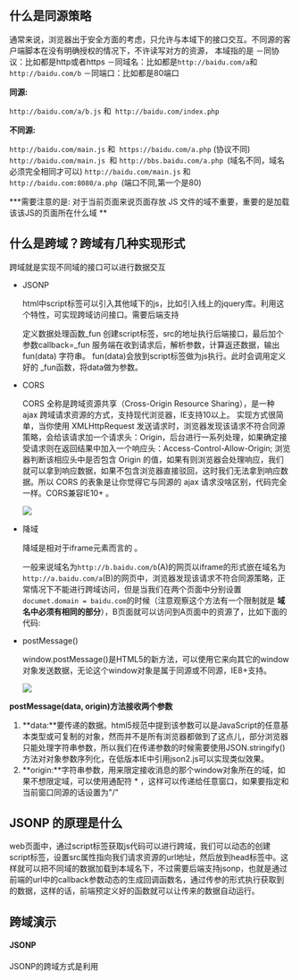

## 什么是同源策略

通常来说，浏览器出于安全方面的考虑，只允许与本域下的接口交互。不同源的客户端脚本在没有明确授权的情况下，不许读写对方的资源，
本域指的是
－同协议：比如都是http或者https
－同域名：比如都是`http://baidu.com/a`和`http://baidu.com/b`
－同端口：比如都是80端口

**同源:**

`http://baidu.com/a/b.js` 和` http://baidu.com/index.php`

**不同源:**

`http://baidu.com/main.js` 和` https://baidu.com/a.php` (协议不同)
`http://baidu.com/main.js `和 `http://bbs.baidu.com/a.php `(域名不同，域名必须完全相同才可以)
`http://baidu.com/main.js` 和 `http://baidu.com:8080/a.php `(端口不同,第一个是80)

***需要注意的是: 对于当前页面来说页面存放 JS 文件的域不重要，重要的是加载该该JS的页面所在什么域 **

## 什么是跨域？跨域有几种实现形式

跨域就是实现不同域的接口可以进行数据交互

- JSONP

  html中script标签可以引入其他域下的js，比如引入线上的jquery库。利用这个特性，可实现跨域访问接口。需要后端支持

  定义数据处理函数_fun
  创建script标签，src的地址执行后端接口，最后加个参数callback=_fun
  服务端在收到请求后，解析参数，计算返还数据，输出 fun(data) 字符串。
  fun(data)会放到script标签做为js执行。此时会调用定义好的 _fun函数，将data做为参数。

- CORS

  CORS 全称是跨域资源共享（Cross-Origin Resource Sharing），是一种 ajax 跨域请求资源的方式，支持现代浏览器，IE支持10以上。 实现方式很简单，当你使用 XMLHttpRequest 发送请求时，浏览器发现该请求不符合同源策略，会给该请求加一个请求头：Origin，后台进行一系列处理，如果确定接受请求则在返回结果中加入一个响应头：Access-Control-Allow-Origin; 浏览器判断该相应头中是否包含 Origin 的值，如果有则浏览器会处理响应，我们就可以拿到响应数据，如果不包含浏览器直接驳回，这时我们无法拿到响应数据。所以 CORS 的表象是让你觉得它与同源的 ajax 请求没啥区别，代码完全一样。CORS兼容IE10+ 。

  ![](http://ww1.sinaimg.cn/large/d40e9753gy1fhb86frdgnj20xy0c5myf.jpg)


- 降域

  降域是相对于iframe元素而言的 。

  一般来说域名为`http://b.baidu.com/b`(A)的网页以iframe的形式嵌在域名为`http://a.baidu.com/a`(B)的网页中，浏览器发现该请求不符合同源策略，正常情况下不能进行跨域访问，但是当我们在两个页面中分别设置`documet.domain = baidu.com`的时候（注意观察这个方法有一个限制就是 **域名中必须有相同的部分**），B页面就可以访问到A页面中的资源了，比如下面的代码:

- postMessage()

  window.postMessage()是HTML5的新方法，可以使用它来向其它的window对象发送数据，无论这个window对象是属于同源或不同源，IE8+支持。

  ![](http://ww1.sinaimg.cn/large/d40e9753gy1fhba0o99w6j20y90czdh8.jpg)

**postMessage(data, origin)方法接收两个参数**

1. **data:**要传递的数据。html5规范中提到该参数可以是JavaScript的任意基本类型或可复制的对象，然而并不是所有浏览器都做到了这点儿，部分浏览器只能处理字符串参数，所以我们在传递参数的时候需要使用JSON.stringify()方法对对象参数序列化，在低版本IE中引用json2.js可以实现类似效果。
2. **origin:**字符串参数，用来限定接收消息的那个window对象所在的域，如果不想限定域，可以使用通配符 * ，这样可以传递给任意窗口，如果要指定和当前窗口同源的话设置为"/"

## JSONP 的原理是什么

web页面中，通过script标签获取js代码可以进行跨域，我们可以动态的创建script标签，设置src属性指向我们请求资源的url地址，然后放到head标签中。这样就可以把不同域的数据加载到本域名下，不过需要后端支持jsonp，也就是通过前端的url中的callback参数动态的生成回调函数名，通过传参的形式执行获取到的数据，这样的话，前端预定义好的函数就可以让传来的数据自动运行。



## 跨域演示

#### JSONP

JSONP的跨域方式是利用<script>标签的src属性可以跨域引用资源的特点，有这些属性的标签还有<img>、<iframe>，但是JSONP只支持GET方式

下面我们以点击获取随机新闻列表的例子来演示一下JSONP的具体工作原理

HTML如下:

```html
<div class="container">
  <ul class="news">
    <li>第11日前瞻：中国冲击4金 博尔特再战</li>
    <li>男双力争会师决赛 </li>
    <li>女排将死磕巴西！</li>
  </ul>
  <button class="change">换一组</button>
</div>
```

首先，我们在前端要在调用资源的时候动态创建script标签，并设置src属性指向资源的URL地址，代码如下，最后删除script标签是因为script标签插入页面的时候资源已经请求到了

```javascript
document.querySelector('.change').addEventListener('click', function() {
  var script = document.createElement('script')
  script.setAttribute('src', '//localhost:8080/getNews?callback=appendHtml')	//callback=appendHtml是给后端资源打包数据用的参数，同时也是前端定义的回调函数
  document.head.appendChild(script)
  document.head.removeChild(script)
})
```
定义获取资源后需要执行的回调函数:

```javascript
function appendHtml(news) {
	var html = ''
	for (var i = 0; i < news.length; i++) {
		html += '<li>' + news[i] + '</li>'
	}
	document.querySelector('.news').innerHTML = html
}
```



后端是把前端发送的URL地址拿到的数据以前端定义的回调函数（appendHtml）的参数的形式返回给前端，这样到了前端就可以调用执行了:

```javascript
var news = [
	"第11日前瞻：中国冲击4金 博尔特再战200米羽球",
	"正直播柴飚/洪炜出战 男双力争会师决赛",
	"女排将死磕巴西！郎平安排男陪练模仿对方核心",
	"没有中国选手和巨星的110米栏 我们还看吗？",
	"中英上演奥运金牌大战",
	"博彩赔率挺中国夺回第二纽约时报：中国因对手服禁药而丢失的奖牌最多",
	"最“出柜”奥运？同性之爱闪耀里约",
	"下跪拜谢与洪荒之力一样 都是真情流露"
]
var data = [];
for (var i = 0; i < 3; i++) {
  var index = Math.floor(Math.random() * news.length);

  data.push(news[index]);
}
var callback = req.query.callback;   //查询前端有没有传入回调函数
if (callback) {
	res.send(callback + '(' + JSON.stringify(data) + ')');    //数据以函数参数的方式传给前端
} else {
	res.send(data);
}
```
### CORS
CORS是AJAX跨域请求的一种方式，目前只支持IE10以上浏览器，具体兼容如下图

![](http://ww1.sinaimg.cn/large/d40e9753gy1fhb86frdgnj20xy0c5myf.jpg)

同样以上面的列子来演示

首先JS部分，发起AJAX请求（与同域下相同）:
````javascript
$('.change').addEventListener('click', function() {
  var xhr = new XMLHttpRequest();
  xhr.open('get', '//localhost:8080/getNews', true);
  xhr.send();
  xhr.onreadystatechange = function() {
    if (xhr.readyState === 4 && xhr.status === 200) {
       appendHtml(JSON.parse(xhr.responseText))
    }
  }
  window.xhr = xhr
})
````

后端在向前端发送资源之前，设置请求头"Access-Control-Allow-Origin":
```javascript
var news = [
	"第11日前瞻：中国冲击4金 博尔特再战200米羽球",
	"正直播柴飚/洪炜出战 男双力争会师决赛",
	"女排将死磕巴西！郎平安排男陪练模仿对方核心",
	"没有中国选手和巨星的110米栏 我们还看吗？",
	"中英上演奥运金牌大战",
	"博彩赔率挺中国夺回第二纽约时报：中国因对手服禁药而丢失的奖牌最多",
	"最“出柜”奥运？同性之爱闪耀里约",
	"下跪拜谢与洪荒之力一样 都是真情流露"
]
var data = [];
for (var i = 0; i < 3; i++) {
  var index = Math.floor(Math.random() * news.length);
  data.push(news[index]);
}
res.header("Access-Control-Allow-Origin", "//localhost:8080"); // //localhost:8080表示只有//localhost:8080下发起请求才可以调用本域下的资源
//res.header("Access-Control-Allow-Origin", "*");   //*表示任何域下发起请求都可以调用本域下的资源
res.send(data);
```
## 降域

降域是相对于iframe元素而言的 。

一般来说域名为`http://b.baidu.com/b`(A)的网页以iframe的形式嵌在域名为`http://a.baidu.com/a`(B)的网页中，浏览器发现该请求不符合同源策略，正常情况下不能进行跨域访问，但是当我们在两个页面中分别设置`documet.domain = baidu.com`的时候（注意观察这个方法有一个限制就是 **域名中必须有相同的部分**），B页面就可以访问到A页面中的资源了，比如下面的代码:

B页面:

```html
<html>
<style>
    html,
    body {
        margin: 0;
    }
    
    input {
        margin: 20px;
        width: 200px;
    }
</style>

<input id="input" type="text" placeholder="http://b.baidu.com/b">
<script>
    // URL: http://b.baidu.com/b

    document.querySelector('#input').addEventListener('input', function() {
        window.parent.document.querySelector('input').value = this.value;
    })

    document.domain = 'baidu.com';
</script>

</html>
```
A页面:
```html
<html>
<style>
    .ct {
        width: 910px;
        margin: auto;
    }
    
    .main {
        float: left;
        width: 450px;
        height: 300px;
        border: 1px solid #ccc;
    }
    
    .main input {
        margin: 20px;
        width: 200px;
    }
    
    .iframe {
        float: right;
    }
    
    iframe {
        width: 450px;
        height: 300px;
        border: 1px dashed #ccc;
    }
</style>

<div class="ct">
    <h1>使用降域实现跨域</h1>
    <div class="main">
        <input type="text" placeholder="http://a.baidu.com:8080/a">
    </div>

    <iframe src="http://b.baidu.com:8080/b" frameborder="0"></iframe>
</div>

<script>
    //URL: http://a.baidu.com:8080/a

    document.querySelector('.main input').addEventListener('input', function() {
        console.log(this.value);
        window.frames[0].document.querySelector('input').value = this.value;
    })

    document.domain = "baidu.com"
</script>
</html>
```
## postMessage()

window.postMessage()是HTML5的新方法，可以使用它来向其它的window对象发送数据，无论这个window对象是属于同源或不同源，IE8+支持。

![](http://ww1.sinaimg.cn/large/d40e9753gy1fhba0o99w6j20y90czdh8.jpg)

**postMessage(data, origin)方法接收两个参数**

1. **data:**要传递的数据。html5规范中提到该参数可以是JavaScript的任意基本类型或可复制的对象，然而并不是所有浏览器都做到了这点儿，部分浏览器只能处理字符串参数，所以我们在传递参数的时候需要使用JSON.stringify()方法对对象参数序列化，在低版本IE中引用json2.js可以实现类似效果。
2. **origin:**字符串参数，用来限定接收消息的那个window对象所在的域，如果不想限定域，可以使用通配符 * ，这样可以传递给任意窗口，如果要指定和当前窗口同源的话设置为"/"



同样以上面将域的例子来说明postMessage()的原理（B页面中嵌套了一个A页面）

那么我们可以在A页面中通过postMessage()方法向跨域的B页面传递数据

```
window.frames[0].postMessage(this.value, '*')
```

那么，我们怎么在B页面上接收A页面传递过来的数据呢，我们只要在B页面监听window的message事件就可以，消息内容储存在该事件对象的data属性中。

```
window.addEventListener('message' ,function() {
   $('.main input').value = e.data
})
```

同样，如果想要在B页面发送数据，A页面接受数据，只要在B页面使用postMessage()方法，然后在A页面监听window的message事件即可。
